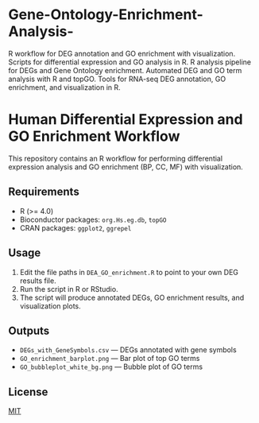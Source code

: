 # Gene-Ontology-Enrichment-Analysis-
R workflow for DEG annotation and GO enrichment with visualization. Scripts for differential expression and GO analysis in R. R analysis pipeline for DEGs and Gene Ontology enrichment. Automated DEG and GO term analysis with R and topGO. Tools for RNA-seq DEG annotation, GO enrichment, and visualization in R.
# Human Differential Expression and GO Enrichment Workflow

This repository contains an R workflow for performing differential expression analysis and GO enrichment (BP, CC, MF) with visualization.

## Requirements

- R (>= 4.0)
- Bioconductor packages: `org.Hs.eg.db`, `topGO`
- CRAN packages: `ggplot2`, `ggrepel`

## Usage

1. Edit the file paths in `DEA_GO_enrichment.R` to point to your own DEG results file.
2. Run the script in R or RStudio.
3. The script will produce annotated DEGs, GO enrichment results, and visualization plots.

## Outputs

- `DEGs_with_GeneSymbols.csv` — DEGs annotated with gene symbols
- `GO_enrichment_barplot.png` — Bar plot of top GO terms
- `GO_bubbleplot_white_bg.png` — Bubble plot of GO terms

## License

[MIT](LICENSE)
